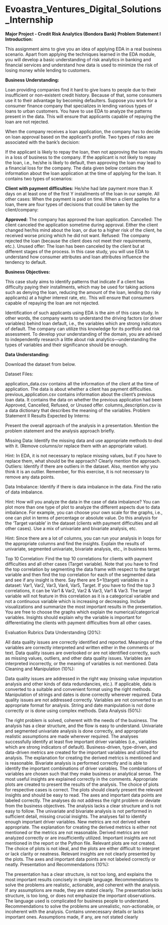 # Evoastra_Ventures_Digital_Solutions_Internship

**Major Project - Credit Risk Analytics (Bondora Bank)**
**Problem Statement I**
**Introduction:**

This assignment aims to give you an idea of applying EDA in a real business scenario. Apart from applying the techniques learned in the EDA module, you will develop a basic understanding of risk analytics in banking and financial services and understand how data is used to minimize the risk of losing money while lending to customers.

**Business Understanding:**

Loan providing companies find it hard to give loans to people due to their insufficient or non-existent credit history. Because of that, some consumers use it to their advantage by becoming defaulters. Suppose you work for a consumer finance company that specializes in lending various types of loans to urban customers. You have to use EDA to analyze the patterns present in the data. This will ensure that applicants capable of repaying the loan are not rejected.

When the company receives a loan application, the company has to decide on loan approval based on the applicant’s profile. Two types of risks are associated with the bank’s decision:

If the applicant is likely to repay the loan, then not approving the loan results in a loss of business to the company.
If the applicant is not likely to repay the loan, i.e., he/she is likely to default, then approving the loan may lead to a financial loss for the company.
The data given below contains the information about the loan application at the time of applying for the loan. It contains two types of scenarios:

**Client with payment difficulties:** He/she had late payment more than X days on at least one of the first Y installments of the loan in our sample.
All other cases: When the payment is paid on time.
When a client applies for a loan, there are four types of decisions that could be taken by the client/company:

**Approved:** The company has approved the loan application.
Cancelled: The client canceled the application sometime during approval. Either the client changed her/his mind about the loan, or due to a higher risk of the client, he received worse pricing which he did not want.
Refused: The company rejected the loan (because the client does not meet their requirements, etc.).
Unused offer: The loan has been canceled by the client but at different stages of the process.
In this case study, you will use EDA to understand how consumer attributes and loan attributes influence the tendency to default.

**Business Objectives:**

This case study aims to identify patterns that indicate if a client has difficulty paying their installments, which may be used for taking actions such as denying the loan, reducing the amount of the loan, lending (to risky applicants) at a higher interest rate, etc. This will ensure that consumers capable of repaying the loan are not rejected.

Identification of such applicants using EDA is the aim of this case study. In other words, the company wants to understand the driving factors (or driver variables) behind loan default, i.e., the variables which are strong indicators of default. The company can utilize this knowledge for its portfolio and risk assessment. To develop your understanding of the domain, you are advised to independently research a little about risk analytics—understanding the types of variables and their significance should be enough.

**Data Understanding:**

Download the dataset from below.

Dataset Files:

application_data.csv contains all the information of the client at the time of application. The data is about whether a client has payment difficulties.
previous_application.csv contains information about the client’s previous loan data. It contains the data on whether the previous application had been Approved, Cancelled, Refused, or Unused offer.
columns_description.csv is a data dictionary that describes the meaning of the variables.
Problem Statement II
Results Expected by Interns:

Present the overall approach of the analysis in a presentation. Mention the problem statement and the analysis approach briefly.

Missing Data: Identify the missing data and use appropriate methods to deal with it. (Remove columns/or replace them with an appropriate value).

Hint: In EDA, it is not necessary to replace missing values, but if you have to replace them, what should be the approach? Clearly mention the approach.
Outliers: Identify if there are outliers in the dataset. Also, mention why you think it is an outlier. Remember, for this exercise, it is not necessary to remove any data points.

Data Imbalance: Identify if there is data imbalance in the data. Find the ratio of data imbalance.

Hint: How will you analyze the data in the case of data imbalance? You can plot more than one type of plot to analyze the different aspects due to data imbalance. For example, you can choose your own scale for the graphs, i.e., one can plot in terms of percentage or absolute value. Do this analysis for the ‘Target variable’ in the dataset (clients with payment difficulties and all other cases). Use a mix of univariate and bivariate analysis, etc.

Hint: Since there are a lot of columns, you can run your analysis in loops for the appropriate columns and find the insights. Explain the results of univariate, segmented univariate, bivariate analysis, etc., in business terms.

Top 10 Correlation: Find the top 10 correlations for clients with payment difficulties and all other cases (Target variable). Note that you have to find the top correlation by segmenting the data frame with respect to the target variable and then find the top correlation for each of the segmented data and see if any insight is there. Say there are 5+1(target) variables in a dataset: Var1, Var2, Var3, Var4, Var5, Target. If you have to find the top 3 correlations, it can be Var1 & Var2, Var2 & Var3, Var1 & Var3. The target variable will not feature in this correlation as it is a categorical variable and not a continuous variable which is increasing or decreasing. Include visualizations and summarize the most important results in the presentation. You are free to choose the graphs which explain the numerical/categorical variables. Insights should explain why the variable is important for differentiating the clients with payment difficulties from all other cases.

Evaluation Rubrics
Data Understanding (20%):

All data quality issues are correctly identified and reported.
Meanings of the variables are correctly interpreted and written either in the comments or text.
Data quality issues are overlooked or are not identified correctly, such as missing values, outliers, and other data quality issues.
Variables are interpreted incorrectly, or the meaning of variables is not mentioned.
Data Cleaning and Manipulation (10%):

Data quality issues are addressed in the right way (missing value imputation analysis and other kinds of data redundancies, etc.).
If applicable, data is converted to a suitable and convenient format using the right methods.
Manipulation of strings and dates is done correctly wherever required.
Data quality issues are not addressed correctly.
Variables are not converted to an appropriate format for analysis.
String and date manipulation is not done correctly or is done using complex methods.
Data Analysis (50%):

The right problem is solved, coherent with the needs of the business. The analysis has a clear structure, and the flow is easy to understand.
Univariate and segmented univariate analysis is done correctly, and appropriate realistic assumptions are made wherever required. The analyses successfully identify at least five important driver variables (i.e., variables which are strong indicators of default).
Business-driven, type-driven, and data-driven metrics are created for the important variables and utilized for analysis. The explanation for creating the derived metrics is mentioned and is reasonable.
Bivariate analysis is performed correctly and is able to identify the important combinations of driver variables. The combinations of variables are chosen such that they make business or analytical sense.
The most useful insights are explained correctly in the comments.
Appropriate plots are created to present the results of the analysis. The choice of plots for respective cases is correct. The plots should clearly present the relevant insights and should be easy to read. The axes and important data points are labeled correctly.
The analyses do not address the right problem or deviate from the business objectives. The analysis lacks a clear structure and is not easy to follow.
The univariate and bivariate analysis is not performed in sufficient detail, missing crucial insights. The analyses fail to identify enough important driver variables.
New metrics are not derived where appropriate. The explanation for creating the derived metrics is either not mentioned or the metrics are not reasonable.
Derived metrics are not analyzed correctly or are insufficiently utilized.
Important insights are not mentioned in the report or the Python file. Relevant plots are not created. The choice of plots is not ideal, and the plots are either difficult to interpret or lack clarity or neatness. Relevant insights are not clearly presented by the plots. The axes and important data points are not labeled correctly or neatly.
Presentation and Recommendations (10%):

The presentation has a clear structure, is not too long, and explains the most important results concisely in simple language.
Recommendations to solve the problems are realistic, actionable, and coherent with the analysis.
If any assumptions are made, they are stated clearly.
The presentation lacks structure, is too long, or does not emphasize the important observations. The language used is complicated for business people to understand.
Recommendations to solve the problems are unrealistic, non-actionable, or incoherent with the analysis.
Contains unnecessary details or lacks important ones.
Assumptions made, if any, are not stated clearly
